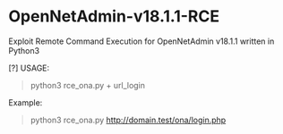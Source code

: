 # OpenNetAdmin-v18.1.1-RCE
Exploit Remote Command Execution for OpenNetAdmin v18.1.1 written in Python3

[?] USAGE:
> python3 rce_ona.py + url_login

Example:
> python3 rce_ona.py http://domain.test/ona/login.php
